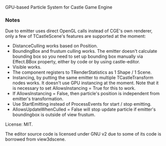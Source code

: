 GPU-based Particle System for Castle Game Engine

### Notes ###

Due to emitter uses direct OpenGL calls instead of CGE's own renderer, only a few of TCastleScene's features are supported at the moment:

- DistanceCulling works based on Position.
- BoundingBox and frustum culling works. The emitter doesn't calculate bounding box so you need to set up bounding box manually via Effect.BBox property, either by code or by using castle-editor.
- Visible works.
- The component registers to TRenderStatistics as 1 Shape / 1 Scene.
- Instancing, by putting the same emitter to multiple TCastleTransform nodes works. It doesn't use GPU instancing at the moment. Note that it is necessary to set  AllowsInstancing = True for this to work.
- If AllowsInstancing = False, then particle's position is independent from emitter's transformation.
- Use StartEmitting instead of ProcessEvents for start / stop emitting.
- AllowsUpdateWhenCulled = False will stop update particle if emitter's boundingbox is outside of view frustum.

License: MIT.

The editor source code is licensed under GNU v2 due to some of its code is borrowed from view3dscene.
